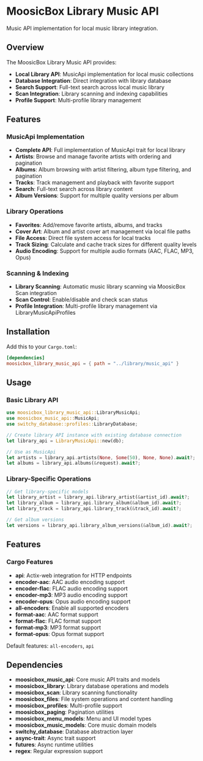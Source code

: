 # MoosicBox Library Music API

Music API implementation for local music library integration.

## Overview

The MoosicBox Library Music API provides:

- **Local Library API**: MusicApi implementation for local music collections
- **Database Integration**: Direct integration with library database
- **Search Support**: Full-text search across local music library
- **Scan Integration**: Library scanning and indexing capabilities
- **Profile Support**: Multi-profile library management

## Features

### MusicApi Implementation

- **Complete API**: Full implementation of MusicApi trait for local library
- **Artists**: Browse and manage favorite artists with ordering and pagination
- **Albums**: Album browsing with artist filtering, album type filtering, and pagination
- **Tracks**: Track management and playback with favorite support
- **Search**: Full-text search across library content
- **Album Versions**: Support for multiple quality versions per album

### Library Operations

- **Favorites**: Add/remove favorite artists, albums, and tracks
- **Cover Art**: Album and artist cover art management via local file paths
- **File Access**: Direct file system access for local tracks
- **Track Sizing**: Calculate and cache track sizes for different quality levels
- **Audio Encoding**: Support for multiple audio formats (AAC, FLAC, MP3, Opus)

### Scanning & Indexing

- **Library Scanning**: Automatic music library scanning via MoosicBox Scan integration
- **Scan Control**: Enable/disable and check scan status
- **Profile Integration**: Multi-profile library management via LibraryMusicApiProfiles

## Installation

Add this to your `Cargo.toml`:

```toml
[dependencies]
moosicbox_library_music_api = { path = "../library/music_api" }
```

## Usage

### Basic Library API

```rust
use moosicbox_library_music_api::LibraryMusicApi;
use moosicbox_music_api::MusicApi;
use switchy_database::profiles::LibraryDatabase;

// Create library API instance with existing database connection
let library_api = LibraryMusicApi::new(db);

// Use as MusicApi
let artists = library_api.artists(None, Some(50), None, None).await?;
let albums = library_api.albums(&request).await?;
```

### Library-Specific Operations

```rust
// Get library-specific models
let library_artist = library_api.library_artist(&artist_id).await?;
let library_album = library_api.library_album(&album_id).await?;
let library_track = library_api.library_track(&track_id).await?;

// Get album versions
let versions = library_api.library_album_versions(&album_id).await?;
```

## Features

### Cargo Features

- **api**: Actix-web integration for HTTP endpoints
- **encoder-aac**: AAC audio encoding support
- **encoder-flac**: FLAC audio encoding support
- **encoder-mp3**: MP3 audio encoding support
- **encoder-opus**: Opus audio encoding support
- **all-encoders**: Enable all supported encoders
- **format-aac**: AAC format support
- **format-flac**: FLAC format support
- **format-mp3**: MP3 format support
- **format-opus**: Opus format support

Default features: `all-encoders`, `api`

## Dependencies

- **moosicbox_music_api**: Core music API traits and models
- **moosicbox_library**: Library database operations and models
- **moosicbox_scan**: Library scanning functionality
- **moosicbox_files**: File system operations and content handling
- **moosicbox_profiles**: Multi-profile support
- **moosicbox_paging**: Pagination utilities
- **moosicbox_menu_models**: Menu and UI model types
- **moosicbox_music_models**: Core music domain models
- **switchy_database**: Database abstraction layer
- **async-trait**: Async trait support
- **futures**: Async runtime utilities
- **regex**: Regular expression support
